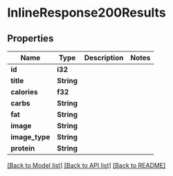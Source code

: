 # InlineResponse200Results

## Properties

Name | Type | Description | Notes
------------ | ------------- | ------------- | -------------
**id** | **i32** |  | 
**title** | **String** |  | 
**calories** | **f32** |  | 
**carbs** | **String** |  | 
**fat** | **String** |  | 
**image** | **String** |  | 
**image_type** | **String** |  | 
**protein** | **String** |  | 

[[Back to Model list]](../README.md#documentation-for-models) [[Back to API list]](../README.md#documentation-for-api-endpoints) [[Back to README]](../README.md)


